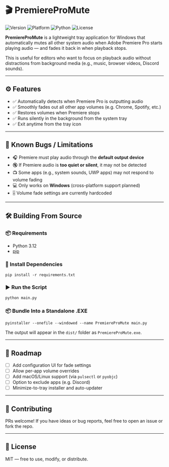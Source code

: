 # 🎬 PremiereProMute

![Version](https://img.shields.io/badge/version-v1.0.0-blue)
![Platform](https://img.shields.io/badge/platform-Windows-0078D7)
![Python](https://img.shields.io/badge/python-3.12+-informational)
![License](https://img.shields.io/github/license/LVCHLANN/PremiereProMute/LICENSE)

**PremiereProMute** is a lightweight tray application for Windows that automatically mutes all other system audio when Adobe Premiere Pro starts playing audio — and fades it back in when playback stops.

This is useful for editors who want to focus on playback audio without distractions from background media (e.g., music, browser videos, Discord sounds).

---

## ⚙️ Features

- ✅ Automatically detects when Premiere Pro is outputting audio  
- ✅ Smoothly fades out all other app volumes (e.g. Chrome, Spotify, etc.)  
- ✅ Restores volumes when Premiere stops  
- ✅ Runs silently in the background from the system tray  
- ✅ Exit anytime from the tray icon  

---

## 🚧 Known Bugs / Limitations

- 🎧 Premiere must play audio through the **default output device**  
- 🔇 If Premiere audio is **too quiet or silent**, it may not be detected  
- 📺 Some apps (e.g., system sounds, UWP apps) may not respond to volume fading  
- 💻 Only works on **Windows** (cross-platform support planned)  
- 🎚 Volume fade settings are currently hardcoded  

---

## 🛠️ Building From Source

### 📦 Requirements

- Python 3.12  
- [pip](https://pip.pypa.io/)  

### 📁 Install Dependencies

`pip install -r requirements.txt`

### ▶️ Run the Script

`python main.py`

### 📦 Bundle Into a Standalone .EXE

`
pyinstaller --onefile --windowed --name PremiereProMute main.py
`

The output will appear in the `dist/` folder as `PremiereProMute.exe`.

---

## 📅 Roadmap

- [ ] Add configuration UI for fade settings  
- [ ] Allow per-app volume overrides  
- [ ] Add macOS/Linux support (via `pulsectl` or `pyobjc`)  
- [ ] Option to exclude apps (e.g. Discord)  
- [ ] Minimize-to-tray installer and auto-updater  

---

## 🤝 Contributing

PRs welcome! If you have ideas or bug reports, feel free to open an issue or fork the repo.

---

## 📄 License

MIT — free to use, modify, or distribute.

